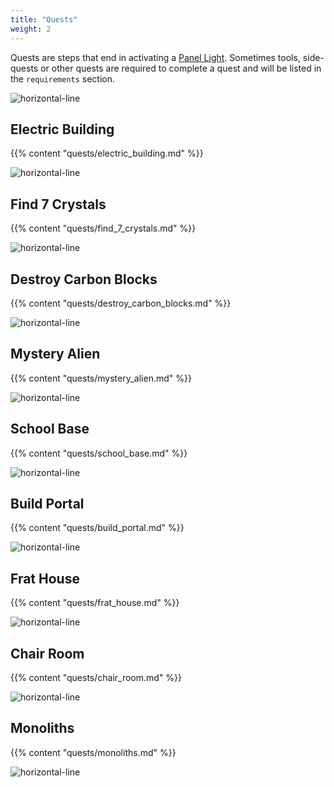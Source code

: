 ```yaml
---
title: "Quests"
weight: 2 
---
```


Quests are steps that end in activating a [Panel Light](). Sometimes tools, side-quests or other quests are required to complete a quest and will be listed in the `requirements` section.

![horizontal-line](/images/green-line.png)

## Electric Building
{{% content "quests/electric_building.md" %}}

![horizontal-line](/images/green-line.png)
 
## Find 7 Crystals
{{% content "quests/find_7_crystals.md" %}}

![horizontal-line](/images/green-line.png)

## Destroy Carbon Blocks
{{% content "quests/destroy_carbon_blocks.md" %}} 

![horizontal-line](/images/green-line.png)

## Mystery Alien
{{% content "quests/mystery_alien.md" %}}

![horizontal-line](/images/green-line.png)

## School Base
{{% content "quests/school_base.md" %}}

![horizontal-line](/images/green-line.png)


## Build Portal
{{% content "quests/build_portal.md" %}}

![horizontal-line](/images/green-line.png)

## Frat House
{{% content "quests/frat_house.md" %}}

![horizontal-line](/images/green-line.png)

## Chair Room
{{% content "quests/chair_room.md" %}}


![horizontal-line](/images/green-line.png)

## Monoliths
{{% content "quests/monoliths.md" %}}

![horizontal-line](/images/green-line.png)